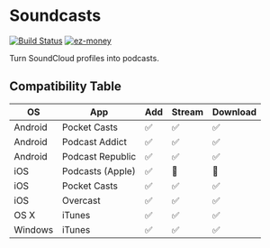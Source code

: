 # Soundcasts
[![Build Status](https://travis-ci.org/L33T-KR3W/soundcasts-server.svg)](https://travis-ci.org/L33T-KR3W/soundcasts-server)
[![ez-money](https://img.shields.io/badge/tips-%24172,098,510,789,234%2Fweek-brightgreen.svg)](https://www.youtube.com/watch?v=dQw4w9WgXcQ)

Turn SoundCloud profiles into podcasts.

## Compatibility Table

OS | App | Add | Stream | Download
--- | --- | --- | --- | ---
Android | Pocket Casts | :white_check_mark: | :white_check_mark: | :white_check_mark:
Android | Podcast Addict | :white_check_mark: | :white_check_mark: | :white_check_mark:
Android | Podcast Republic | :white_check_mark: | :white_check_mark: | :white_check_mark:
iOS | Podcasts (Apple) | :white_check_mark: | :no_entry_sign: | :no_entry_sign:
iOS | Pocket Casts | :white_check_mark: | :white_check_mark: | :white_check_mark:
iOS | Overcast | :white_check_mark: | :white_check_mark: | :white_check_mark:
OS X | iTunes | :white_check_mark: | :white_check_mark: | :white_check_mark:
Windows | iTunes | :white_check_mark: | :white_check_mark: | :white_check_mark:
